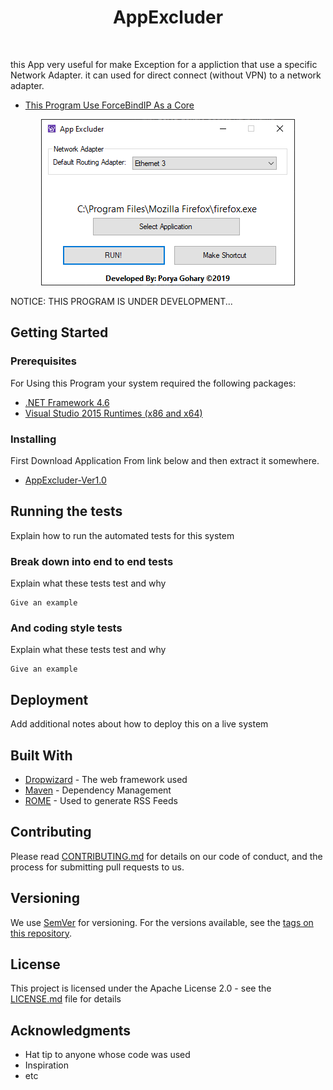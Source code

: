 <h1 align="center"> AppExcluder </h1> <br>

this App very useful for make Exception for a appliction that use a specific Network Adapter.
it can used for direct connect (without VPN) to a network adapter.
* [This Program Use ForceBindIP As a Core](https://r1ch.net/projects/forcebindip)

<p align="center">
  <img alt="AppExcluder" title="AppExcluder" src="https://github.com/porya-gohary/AppExcluder/blob/master/AppExcluder.png" >
</p>

NOTICE: THIS PROGRAM IS UNDER DEVELOPMENT...

## Getting Started

### Prerequisites

For Using this Program your system required the following packages:

* [.NET Framework 4.6](https://www.microsoft.com/en-gb/download/details.aspx?id=48130)
* [Visual Studio 2015 Runtimes (x86 and x64)](https://www.microsoft.com/en-us/download/details.aspx?id=52685)


### Installing

First Download Application From link below and then extract it somewhere.

* [AppExcluder-Ver1.0](https://porya-gohary.ir/AppExcluder-v1.0.zip)

## Running the tests

Explain how to run the automated tests for this system

### Break down into end to end tests

Explain what these tests test and why

```
Give an example
```

### And coding style tests

Explain what these tests test and why

```
Give an example
```

## Deployment

Add additional notes about how to deploy this on a live system

## Built With

* [Dropwizard](http://www.dropwizard.io/1.0.2/docs/) - The web framework used
* [Maven](https://maven.apache.org/) - Dependency Management
* [ROME](https://rometools.github.io/rome/) - Used to generate RSS Feeds

## Contributing

Please read [CONTRIBUTING.md](https://gist.github.com/PurpleBooth/b24679402957c63ec426) for details on our code of conduct, and the process for submitting pull requests to us.

## Versioning

We use [SemVer](http://semver.org/) for versioning. For the versions available, see the [tags on this repository](https://github.com/your/project/tags). 


## License

This project is licensed under the Apache License 2.0 - see the [LICENSE.md](LICENSE.md) file for details

## Acknowledgments

* Hat tip to anyone whose code was used
* Inspiration
* etc

